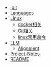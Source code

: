 <!-- docs/_sidebar.md created by koko-docsify_sidebarTool -->

- [.git](.git/README.md)
- [Languages](Languages/README.md)
- [Linux](Linux/README.md)
  - [docker相关](Linux/docker相关.md)
  - [Git相关](Linux/Git相关.md)
  - [linux常用命令](Linux/linux常用命令.md)
- [LLM](LLM/README.md)
  - [Alignment](LLM/Alignment.md)
- [Project-Notes](Project-Notes/README.md)
- [README](README.md)
 